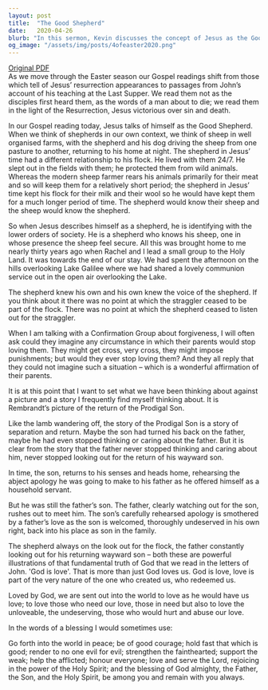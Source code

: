 ```yaml
---
layout: post
title:  "The Good Shepherd"
date:   2020-04-26
blurb: "In this sermon, Kevin discusses the concept of Jesus as the Good Shepherd, drawing parallels between the relationship of a shepherd and his flock to God's relationship with humanity. He emphasizes the unconditional love and care that a shepherd provides, mirroring God's unwavering love for us. The sermon also touches on the story of the Prodigal Son, further illustrating God's boundless love and forgiveness."
og_image: "/assets/img/posts/4ofeaster2020.png"
---
```

[Original PDF](/assets/pdf/4ofeaster2020.pdf)    
As we move through the Easter season our Gospel readings shift from those which tell of Jesus’ resurrection appearances to passages from John’s account of his teaching at the Last Supper. We read them not as the disciples first heard them, as the words of a man about to die; we read them in the light of the Resurrection, Jesus victorious over sin and death.

In our Gospel reading today, Jesus talks of himself as the Good Shepherd. When we think of shepherds in our own context, we think of sheep in well organised farms, with the shepherd and his dog driving the sheep from one pasture to another, returning to his home at night. The shepherd in Jesus’ time had a different relationship to his flock. He lived with them 24/7. He slept out in the fields with them; he protected them from wild animals. Whereas the modern sheep farmer rears his animals primarily for their meat and so will keep them for a relatively short period; the shepherd in Jesus’ time kept his flock for their milk and their wool so he would have kept them for a much longer period of time. The shepherd would know their sheep and the sheep would know the shepherd.

So when Jesus describes himself as a shepherd, he is identifying with the lower orders of society. He is a shepherd who knows his sheep, one in whose presence the sheep feel secure. All this was brought home to me nearly thirty years ago when Rachel and I lead a small group to the Holy Land. It was towards the end of our stay. We had spent the afternoon on the hills overlooking Lake Galilee where we had shared a lovely communion service out in the open air overlooking the Lake.

The shepherd knew his own and his own knew the voice of the shepherd. If you think about it there was no point at which the straggler ceased to be part of the flock. There was no point at which the shepherd ceased to listen out for the straggler.

When I am talking with a Confirmation Group about forgiveness, I will often ask could they imagine any circumstance in which their parents would stop loving them. They might get cross, very cross, they might impose punishments; but would they ever stop loving them? And they all reply that they could not imagine such a situation – which is a wonderful affirmation of their parents.

It is at this point that I want to set what we have been thinking about against a picture and a story I frequently find myself thinking about. It is Rembrandt’s picture of the return of the Prodigal Son.

Like the lamb wandering off, the story of the Prodigal Son is a story of separation and return. Maybe the son had turned his back on the father, maybe he had even stopped thinking or caring about the father. But it is clear from the story that the father never stopped thinking and caring about him, never stopped looking out for the return of his wayward son.

In time, the son, returns to his senses and heads home, rehearsing the abject apology he was going to make to his father as he offered himself as a household servant.

But he was still the father’s son. The father, clearly watching out for the son, rushes out to meet him. The son’s carefully rehearsed apology is smothered by a father’s love as the son is welcomed, thoroughly undeserved in his own right, back into his place as son in the family.

The shepherd always on the look out for the flock, the father constantly looking out for his returning wayward son – both these are powerful illustrations of that fundamental truth of God that we read in the letters of John. 'God is love'. That is more than just God loves us. God is love, love is part of the very nature of the one who created us, who redeemed us.

Loved by God, we are sent out into the world to love as he would have us love; to love those who need our love, those in need but also to love the unloveable, the undeserving, those who would hurt and abuse our love.

In the words of a blessing I would sometimes use:

Go forth into the world in peace;
be of good courage;
hold fast that which is good;
render to no one evil for evil;
strengthen the fainthearted; support the weak;
help the afflicted; honour everyone;
love and serve the Lord,
rejoicing in the power of the Holy Spirit;
and the blessing of God almighty,
the Father, the Son, and the Holy Spirit,
be among you and remain with you always.
